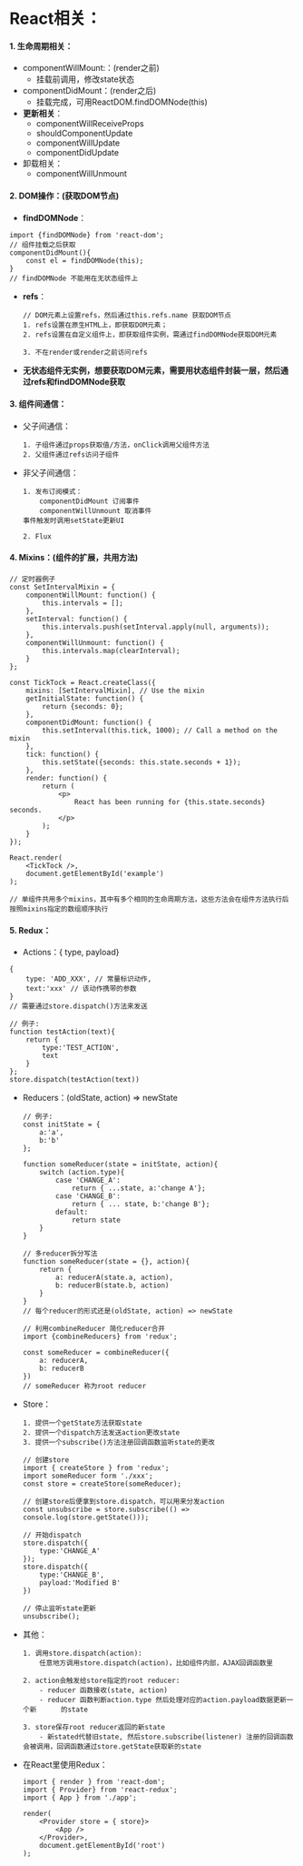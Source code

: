 # React相关：

#### 1. 生命周期相关：

- componentWillMount:：(render之前)
    - 挂载前调用，修改state状态
- componentDidMount：(render之后)
    - 挂载完成，可用ReactDOM.findDOMNode(this)
- **更新相关**：
    - componentWillReceiveProps
    - shouldComponentUpdate
    - componentWillUpdate
    - componentDidUpdate
- 卸载相关：
    - componentWillUnmount

#### 2. DOM操作：(获取DOM节点)

- **findDOMNode**：

```react
import {findDOMNode} from 'react-dom';
// 组件挂载之后获取
componentDidMount(){
    const el = findDOMNode(this);
}
// findDOMNode 不能用在无状态组件上
```

- **refs**：

    ```react
    // DOM元素上设置refs，然后通过this.refs.name 获取DOM节点
    1. refs设置在原生HTML上，即获取DOM元素；
    2. refs设置在自定义组件上，即获取组件实例，需通过findDOMNode获取DOM元素
    
    3. 不在render或render之前访问refs
    ```

- **无状态组件无实例，想要获取DOM元素，需要用状态组件封装一层，然后通过refs和findDOMNode获取**

#### 3. 组件间通信：

- 父子间通信：

    ```react
    1. 子组件通过props获取值/方法，onClick调用父组件方法
    2. 父组件通过refs访问子组件
    ```

- 非父子间通信：

    ```react
    1. 发布订阅模式：
    	componentDidMount 订阅事件
        componentWillUnmount 取消事件
    事件触发时调用setState更新UI
    
    2. Flux
    ```

#### 4. Mixins：(组件的扩展，共用方法)

```react
// 定时器例子
const SetIntervalMixin = {
    componentWillMount: function() {
        this.intervals = [];
    },
    setInterval: function() {
        this.intervals.push(setInterval.apply(null, arguments));
    },
    componentWillUnmount: function() {
        this.intervals.map(clearInterval);
    }
};

const TickTock = React.createClass({
    mixins: [SetIntervalMixin], // Use the mixin
    getInitialState: function() {
        return {seconds: 0};
    },
    componentDidMount: function() {
        this.setInterval(this.tick, 1000); // Call a method on the mixin
    },
    tick: function() {
        this.setState({seconds: this.state.seconds + 1});
    },
    render: function() {
        return (
            <p>
                React has been running for {this.state.seconds} seconds.
            </p>
        );
    }
});

React.render(
    <TickTock />,
    document.getElementById('example')
);

// 单组件共用多个mixins，其中有多个相同的生命周期方法，这些方法会在组件方法执行后按照mixins指定的数组顺序执行
```

#### 5. Redux：

- Actions：{ type, payload}  

```react
{
    type: 'ADD_XXX', // 常量标识动作,
    text:'xxx' // 该动作携带的参数
}
// 需要通过store.dispatch()方法来发送

// 例子:
function testAction(text){
    return {
        type:'TEST_ACTION',
        text
    }
};
store.dispatch(testAction(text))
```

- Reducers：(oldState, action) => newState

    ```react
    // 例子:
    const initState = {
        a:'a',
        b:'b'
    };
    
    function someReducer(state = initState, action){
        switch (action.type){
            case 'CHANGE_A':
                return { ...state, a:'change A'};
            case 'CHANGE_B':
                return { ... state, b:'change B'};
            default:
                return state
        }
    }
    
    // 多reducer拆分写法
    function someReducer(state = {}, action){
        return {
            a: reducerA(state.a, action),
            b: reducerB(state.b, action)
        }
    }
    // 每个reducer的形式还是(oldState, action) => newState    
    
    // 利用combineReducer 简化reducer合并
    import {combineReducers} from 'redux';
    
    const someReducer = combineReducer({
        a: reducerA,
        b: reducerB
    })
    // someReducer 称为root reducer
    ```

- Store：

    ```react
    1. 提供一个getState方法获取state
    2. 提供一个dispatch方法发送action更改state
    3. 提供一个subscribe()方法注册回调函数监听state的更改
    
    // 创建store
    import { createStore } from 'redux';
    import someReducer form './xxx';
    const store = createStore(someReducer);
    
    // 创建store后便拿到store.dispatch，可以用来分发action
    const unsubscribe = store.subscribe(() => console.log(store.getState()));
    
    // 开始dispatch
    store.dispatch({
        type:'CHANGE_A'
    });
    store.dispatch({
        type:'CHANGE_B',
        payload:'Modified B'
    })
    
    // 停止监听state更新
    unsubscribe();
    ```

- 其他：

    ```react
    1. 调用store.dispatch(action):
    	任意地方调用store.dispatch(action)，比如组件内部，AJAX回调函数里
        
    2. action会触发给store指定的root reducer:
    	- reducer 函数接收(state, action) 
    	- reducer 函数判断action.type 然后处理对应的action.payload数据更新一个新		的state
    
    3. store保存root reducer返回的新state
    	- 新stated代替旧state, 然后store.subscribe(listener) 注册的回调函数会被调用，回调函数通过store.getState获取新的state
    ```

- 在React里使用Redux：

    ```react
    import { render } from 'react-dom';
    import { Provider} from 'react-redux';
    import { App } from './app';
    
    render(
    	<Provider store = { store}>
        	<App />
        </Provider>,
        document.getElementById('root')
    );
    
    ```

    